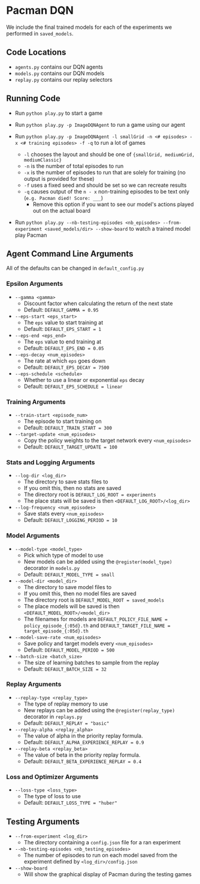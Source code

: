 # Pacman DQN

We include the final trained models for each of the experiments we performed in `saved_models`.

## Code Locations

- `agents.py` contains our DQN agents
- `models.py` contains our DQN models
- `replay.py` contains our replay selectors

## Running Code

- Run `python play.py` to start a game

- Run `python play.py -p ImageDQNAgent` to run a game using our agent

- Run `python play.py -p ImageDQNAgent -l smallGrid -n <# episodes> -x <# training episodes> -f -q` to run a lot of games

  - `-l` chooses the layout and should be one of `{smallGrid, mediumGrid, mediumClassic}`
  - `-n` is the number of total episodes to run
  - `-x` is the number of episodes to run that are solely for training (no output is provided for these)
  - `-f` uses a fixed seed and should be set so we can recreate results
  - `-q` causes output of the `n - x` non-training episodes to be text only (`e.g. Pacman died! Score: ___`)
    - Remove this option if you want to see our model's actions played out on the actual board

- Run `python play.py --nb-testing-episodes <nb_episodes> --from-experiment <saved_models/dir> --show-board` to watch a trained model play Pacman

## Agent Command Line Arguments

All of the defaults can be changed in `default_config.py`

### Epsilon Arguments

- `--gamma <gamma>`
  - Discount factor when calculating the return of the next state
  - Default: `DEFAULT_GAMMA = 0.95`
- `--eps-start <eps_start>`
  - The `eps` value to start training at
  - Default: `DEFAULT_EPS_START = 1`
- `--eps-end <eps_end>`
  - The `eps` value to end training at
  - Default: `DEFAULT_EPS_END = 0.05`
- `--eps-decay <num_episodes>`
  - The rate at which `eps` goes down
  - Default: `DEFAULT_EPS_DECAY = 7500`
- `--eps-schedule <schedule>`
  - Whether to use a linear or exponential `eps` decay
  - Default: `DEFAULT_EPS_SCHEDULE = linear`

### Training Arguments

- `--train-start <episode_num>`
  - The episode to start training on
  - Default: `DEFAULT_TRAIN_START = 300`
- `--target-update <num_episodes>`
  - Copy the policy weights to the target network every `<num_episodes>`
  - Default: `DEFAULT_TARGET_UPDATE = 100`

### Stats and Logging Arguments

- `--log-dir <log_dir>`
  - The directory to save stats files to
  - If you omit this, then no stats are saved
  - The directory root is `DEFAULT_LOG_ROOT = experiments`
  - The place stats will be saved is then `<DEFAULT_LOG_ROOT>/<log_dir>`
- `--log-frequency <num_episodes>`
  - Save stats every `<num_episodes>`
  - Default: `DEFAULT_LOGGING_PERIOD = 10`

### Model Arguments

- `--model-type <model_type>`
  - Pick which type of model to use
  - New models can be added using the `@register(model_type)` decorator in `models.py`
  - Default: `DEFAULT_MODEL_TYPE = small`
- `--model-dir <model_dir>`
  - The directory to save model files to
  - If you omit this, then no model files are saved
  - The directory root is `DEFAULT_MODEL_ROOT = saved_models`
  - The place models will be saved is then `<DEFAULT_MODEL_ROOT>/<model_dir>`
  - The filenames for models are `DEFAULT_POLICY_FILE_NAME = policy_episode_{:05d}.th` and `DEFAULT_TARGET_FILE_NAME = target_episode_{:05d}.th`
- `--model-save-rate <num_episodes>`
  - Save policy and target models every `<num_episodes>`
  - Default: `DEFAULT_MODEL_PERIOD = 500`
- `--batch-size <batch_size>`
  - The size of learning batches to sample from the replay
  - Default: `DEFAULT_BATCH_SIZE = 32`

### Replay Arguments

- `--replay-type <replay_type>`
  - The type of replay memory to use
  - New replays can be added using the `@register(replay_type)` decorator in `replays.py`
  - Default: `DEFAULT_REPLAY = "basic"`
- `--replay-alpha <replay_alpha>`
  - The value of alpha in the priority replay formula.
  - Default: `DEFAULT_ALPHA_EXPERIENCE_REPLAY = 0.9`
- `--replay-beta <replay_beta>`
  - The value of beta in the priority replay formula.
  - Default: `DEFAULT_BETA_EXPERIENCE_REPLAY = 0.4`

### Loss and Optimizer Arguments

- `--loss-type <loss_type>`
  - The type of loss to use
  - Default: `DEFAULT_LOSS_TYPE = "huber"`

## Testing Arguments

- `--from-experiment <log_dir>`
  - The directory containing a `config.json` file for a ran experiment
- `--nb-testing-episodes <nb_testing_episodes>`
  - The number of episodes to run on each model saved from the experiment defined by `<log_dir>/config.json`
- `--show-board`
  - Will show the graphical display of Pacman during the testing games
